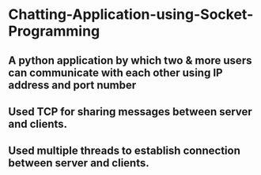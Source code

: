 # Chatting-Application-using-Socket-Programming

## A python application by which two & more users can communicate with each other using IP address and port number
## Used TCP for sharing messages between server and clients.
## Used multiple threads to establish connection between server and clients.


